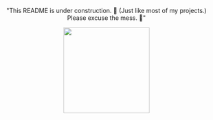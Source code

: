 <div align="center">
  <p style="text-align:center;">"This README is under construction. 🚧 (Just like most of my projects.) Please excuse the mess. 🧹"</p>
</div>
<div align="center" width="100%">
  <img align="center" src="https://github.com/user-attachments/assets/8234b96e-0950-4953-af1b-7c8cb9970864" width="200px" />
</div>
